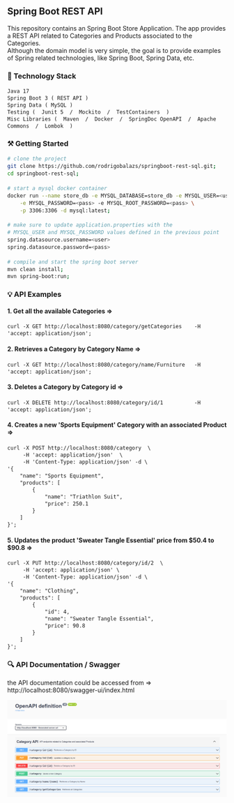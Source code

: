 ## Spring Boot REST API
This repository contains an Spring Boot Store Application. The app provides a REST API related to Categories and
Products associated to the Categories.<br/>
Although the domain model is very simple, the goal is to provide examples of Spring related technologies, like
Spring Boot, Spring Data, etc.

### 🔧 Technology Stack

```
Java 17
Spring Boot 3 ( REST API )
Spring Data ( MySQL )
Testing (  Junit 5  /  Mockito  /  TestContainers  )
Misc Libraries (  Maven  /  Docker  /  SpringDoc OpenAPI  /  Apache Commons  /  Lombok  )
```

### ⚒️ Getting Started

```bash
# clone the project
git clone https://github.com/rodrigobalazs/springboot-rest-sql.git;
cd springboot-rest-sql;

# start a mysql docker container
docker run --name store_db -e MYSQL_DATABASE=store_db -e MYSQL_USER=<user> \
    -e MYSQL_PASSWORD=<pass> -e MYSQL_ROOT_PASSWORD=<pass> \
    -p 3306:3306 -d mysql:latest;

# make sure to update application.properties with the
# MYSQL_USER and MYSQL_PASSWORD values defined in the previous point
spring.datasource.username=<user>
spring.datasource.password=<pass>

# compile and start the spring boot server
mvn clean install;
mvn spring-boot:run;
```

### 💡 API Examples

#### 1. Get all the available Categories =>
```
curl -X GET http://localhost:8080/category/getCategories    -H 'accept: application/json';
```

#### 2. Retrieves a Category by Category Name =>
```
curl -X GET http://localhost:8080/category/name/Furniture   -H 'accept: application/json';
```


#### 3. Deletes a Category by Category id =>
```
curl -X DELETE http://localhost:8080/category/id/1          -H 'accept: application/json';
```

#### 4. Creates a new 'Sports Equipment' Category with an associated Product =>
```
curl -X POST http://localhost:8080/category  \
     -H 'accept: application/json'  \
     -H 'Content-Type: application/json' -d \
'{
    "name": "Sports Equipment",
    "products": [
        {
            "name": "Triathlon Suit",
            "price": 250.1
        }
    ]
}';
```

#### 5. Updates the product 'Sweater Tangle Essential' price from $50.4 to $90.8 =>
```
curl -X PUT http://localhost:8080/category/id/2  \
     -H 'accept: application/json' \
     -H 'Content-Type: application/json' -d \
'{
    "name": "Clothing",
    "products": [
        {
            "id": 4,
            "name": "Sweater Tangle Essential",
            "price": 90.8
        }
    ]
}';
```

### 🔍 API Documentation / Swagger

the API documentation could be accessed from => http://localhost:8080/swagger-ui/index.html

![](https://github.com/rodrigobalazs/springboot-rest-sql/blob/main/src/main/resources/static/api_swagger.png)
